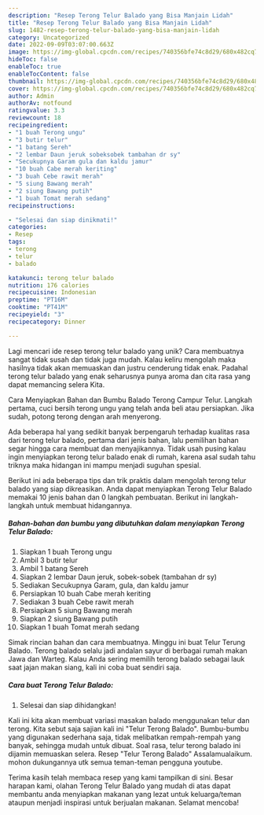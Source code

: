 ```yaml
---
description: "Resep Terong Telur Balado yang Bisa Manjain Lidah"
title: "Resep Terong Telur Balado yang Bisa Manjain Lidah"
slug: 1482-resep-terong-telur-balado-yang-bisa-manjain-lidah
category: Uncategorized
date: 2022-09-09T03:07:00.663Z
image: https://img-global.cpcdn.com/recipes/740356bfe74c8d29/680x482cq70/terong-telur-balado-foto-resep-utama.jpg
hideToc: false
enableToc: true
enableTocContent: false
thumbnail: https://img-global.cpcdn.com/recipes/740356bfe74c8d29/680x482cq70/terong-telur-balado-foto-resep-utama.jpg
cover: https://img-global.cpcdn.com/recipes/740356bfe74c8d29/680x482cq70/terong-telur-balado-foto-resep-utama.jpg
author: Admin
authorAv: notfound
ratingvalue: 3.3
reviewcount: 18
recipeingredient:
- "1 buah Terong ungu"
- "3 butir telur"
- "1 batang Sereh"
- "2 lembar Daun jeruk sobeksobek tambahan dr sy"
- "Secukupnya Garam gula dan kaldu jamur"
- "10 buah Cabe merah keriting"
- "3 buah Cebe rawit merah"
- "5 siung Bawang merah"
- "2 siung Bawang putih"
- "1 buah Tomat merah sedang"
recipeinstructions:

- "Selesai dan siap dinikmati!"
categories:
- Resep
tags:
- terong
- telur
- balado

katakunci: terong telur balado 
nutrition: 176 calories
recipecuisine: Indonesian
preptime: "PT16M"
cooktime: "PT41M"
recipeyield: "3"
recipecategory: Dinner

---
```





Lagi mencari ide resep terong telur balado yang unik? Cara membuatnya sangat tidak susah dan tidak juga mudah. Kalau keliru mengolah maka hasilnya tidak akan memuaskan dan justru cenderung tidak enak. Padahal terong telur balado yang enak seharusnya punya aroma dan cita rasa yang dapat memancing selera Kita.





Cara Menyiapkan Bahan dan Bumbu Balado Terong Campur Telur. Langkah pertama, cuci bersih terong ungu yang telah anda beli atau persiapkan. Jika sudah, potong terong dengan arah menyerong.

Ada beberapa hal yang sedikit banyak berpengaruh terhadap kualitas rasa dari terong telur balado, pertama dari jenis bahan, lalu pemilihan bahan segar hingga cara membuat dan menyajikannya. Tidak usah pusing kalau ingin menyiapkan terong telur balado enak di rumah, karena asal sudah tahu triknya maka hidangan ini mampu menjadi suguhan spesial.






Berikut ini ada beberapa tips dan trik praktis dalam mengolah terong telur balado yang siap dikreasikan. Anda dapat menyiapkan Terong Telur Balado memakai 10 jenis bahan dan 0 langkah pembuatan. Berikut ini langkah-langkah untuk membuat hidangannya.

<!--inarticleads1-->

##### Bahan-bahan dan bumbu yang dibutuhkan dalam menyiapkan Terong Telur Balado:

1. Siapkan 1 buah Terong ungu
1. Ambil 3 butir telur
1. Ambil 1 batang Sereh
1. Siapkan 2 lembar Daun jeruk, sobek-sobek (tambahan dr sy)
1. Sediakan Secukupnya Garam, gula, dan kaldu jamur
1. Persiapkan 10 buah Cabe merah keriting
1. Sediakan 3 buah Cebe rawit merah
1. Persiapkan 5 siung Bawang merah
1. Siapkan 2 siung Bawang putih
1. Siapkan 1 buah Tomat merah sedang


Simak rincian bahan dan cara membuatnya. Minggu ini buat Telur Terung Balado. Terong balado selalu jadi andalan sayur di berbagai rumah makan Jawa dan Warteg. Kalau Anda sering memilih terong balado sebagai lauk saat jajan makan siang, kali ini coba buat sendiri saja. 

<!--inarticleads2-->

##### Cara buat Terong Telur Balado:


1. Selesai dan siap dihidangkan!

Kali ini kita akan membuat variasi masakan balado menggunakan telur dan terong. Kita sebut saja sajian kali ini &#34;Telur Terong Balado&#34;. Bumbu-bumbu yang digunakan sederhana saja, tidak melibatkan rempah-rempah yang banyak, sehingga mudah untuk dibuat. Soal rasa, telur terong balado ini dijamin memuaskan selera. Resep &#34;Telur Terong Balado&#34; Assalamualaikum. mohon dukungannya utk semua teman-teman pengguna youtube. 

Terima kasih telah membaca resep yang kami tampilkan di sini. Besar harapan kami, olahan Terong Telur Balado yang mudah di atas dapat membantu anda menyiapkan makanan yang lezat untuk keluarga/teman ataupun menjadi inspirasi untuk berjualan makanan. Selamat mencoba!
